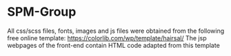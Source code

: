 # SPM-Group

All css/scss files, fonts, images and js files were obtained from the following free online template:  https://colorlib.com/wp/template/hairsal/
The jsp webpages of the front-end contain HTML code adapted from this template

